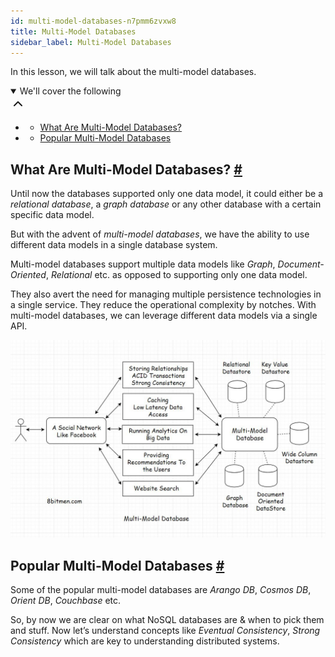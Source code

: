 ```yaml
---
id: multi-model-databases-n7pmm6zvxw8
title: Multi-Model Databases
sidebar_label: Multi-Model Databases
---
```


<div class="PageSummary__TopLeft-sc-19qsvz4-36 fwauBw"><p class="PageSummary__Description-sc-19qsvz4-13 cPWwbw">In this lesson, we will talk about the multi-model databases.</p><div class="PageSummary__Toc-sc-19qsvz4-39 gUDsJM"><details open="" class="styles__PageTOCStyled-rf9d2l-0 jgnDfg"><summary role="button" tabindex="0" class="styles__HeadingWrap-rf9d2l-1 jpKLlP">We'll cover the following<div rotate="0" color="black" size="24" display="inline-flex" name="icon-button" class="styles__IconButton-sc-12pjl04-0 bLjBRS"><svg xmlns="http://www.w3.org/2000/svg" width="24" height="24" viewBox="0 0 24 24" fill="none" stroke="currentColor" stroke-width="2" stroke-linecap="round" stroke-linejoin="round"><polyline points="18 15 12 9 6 15"></polyline></svg></div></summary><div class="markdown-container-div"><div class="markdownViewer Markdown__Viewer-sc-7qtuee-1 dZltoR" role="none"><ul>
<li>
<ul>
<li><a href="#what-are-multi-model-databases">What Are Multi-Model Databases?</a></li>
</ul>
</li>
<li>
<ul>
<li><a href="#popular-multi-model-databases">Popular Multi-Model Databases</a></li>
</ul>
</li>
</ul>
</div></div></details></div></div><div class="styles__ViewerComponentViewStyled-sc-1xosrua-0 cvzEyH"><div><div><div><div><div class=""><div class=""><div class="markdown-container-div"><div class="markdownViewer Markdown__Viewer-sc-7qtuee-1 zJKNA" role="none"><h2 id="what-are-multi-model-databases" data-id="197585a746070b210c799e2582a172bd">What Are Multi-Model Databases? <a class="markdownIt-Anchor" href="#what-are-multi-model-databases"><span class="anchor-link">#</span></a></h2>
<p data-id="56757218e82c92fbcbd3d96092925afb">Until now the databases supported only one data model, it could either be a <em>relational database</em>, a <em>graph database</em> or any other database with a certain specific data model.</p>
<p data-id="7bfd34a1fbe994db5d1ba211b38f162d">But with the advent of <em>multi-model databases</em>, we have the ability to use different data models in a single database system.</p>
<p data-id="281e1a73bc4fa5bcb0f3d5621a24efa8">Multi-model databases support multiple data models like <em>Graph</em>, <em>Document-Oriented</em>, <em>Relational</em> etc. as opposed to supporting only one data model.</p>
<p data-id="e28f5aa3e97e8df65814ec074d0d1bba">They also avert the need for managing multiple persistence technologies in a single service. They reduce the operational complexity by notches.
With multi-model databases, we can leverage different data models via a single API.</p>
<p data-id="d41d8cd98f00b204e9800998ecf8427e"><img src="assets/api_collection_6064040858091520_6411938009448448_page_6358944152813568_image_5636440601919488.jpeg" alt=""></p>
</div></div></div></div></div></div></div></div></div><div class="styles__ViewerComponentViewStyled-sc-1xosrua-0 cvzEyH"><div><div><div><div><div class=""><div class=""><div class="markdown-container-div"><div class="markdownViewer Markdown__Viewer-sc-7qtuee-1 zJKNA" role="none"><h2 id="popular-multi-model-databases" data-id="cc0476768353af81b721055476b76e26">Popular Multi-Model Databases <a class="markdownIt-Anchor" href="#popular-multi-model-databases"><span class="anchor-link">#</span></a></h2>
<p data-id="84b0b727aa24a90cec409e40814ae61f">Some of the popular multi-model databases are <em>Arango DB</em>, <em>Cosmos DB</em>, <em>Orient DB</em>, <em>Couchbase</em> etc.</p>
<p data-id="4b26f1527fae30e28cd02dc8e5f3091a">So, by now we are clear on what NoSQL databases are &amp; when to pick them and stuff.
Now let’s understand concepts like <em>Eventual Consistency</em>, <em>Strong Consistency</em> which are key to understanding distributed systems.</p>
</div></div></div></div></div></div></div></div></div>